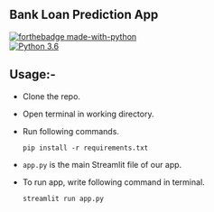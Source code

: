 ## Bank Loan Prediction App 

[![forthebadge made-with-python](http://ForTheBadge.com/images/badges/made-with-python.svg)](https://www.python.org/)                 
[![Python 3.6](https://img.shields.io/badge/python-3.6-blue.svg)](https://www.python.org/downloads/release/python-360/)  

## Usage:-

- Clone the repo.
- Open terminal in working directory.
- Run following commands.

  ```
  pip install -r requirements.txt
  ```

- `app.py` is the main Streamlit file of our app. 
- To run app, write following command in terminal.
  
  ```
  streamlit run app.py
  ```
  
